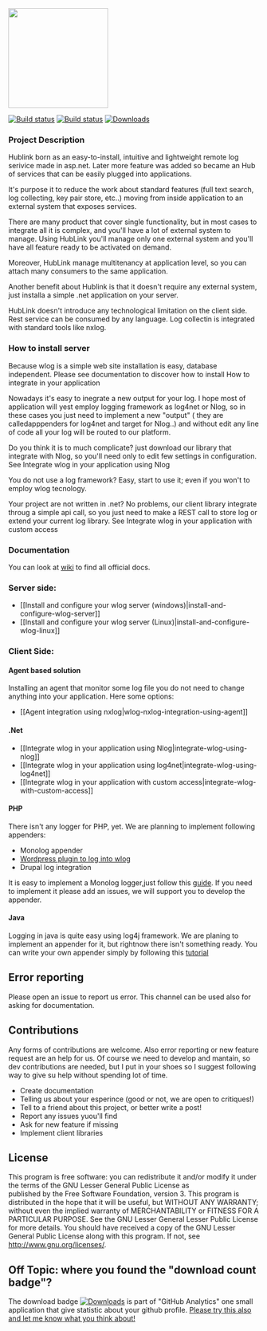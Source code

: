 <img src="https://github.com/arduosoft/HubLink/blob/release/v1.0/Wlog.Web/Images/HubLinkLogo.png" width="200"> 


[![Build status](https://ci.appveyor.com/api/projects/status/c4v8ill28a9wbjaj?svg=true)](https://ci.appveyor.com/project/zeppaman/wlog)
[![Build status](https://www.codefactor.io/Content/badges/A.svg)](https://www.codefactor.io/repository/github/arduosoft/hublink/overview/release/v1.0)
[![Downloads](http://github-analytics.apphb.com/badges/RepositoryDownloads/51643460.svg)](http//github-analytics.apphb.com/Stats)
      
### Project Description
Hublink born as an easy-to-install, intuitive and lightweight remote log serivice made in asp.net. Later more feature was added so became an Hub of services that can be easily plugged into applications.

It's purpose it to reduce the work about standard features (full text search, log collecting, key pair store, etc..) moving from inside application to an external system that exposes services.

There are many product that cover single functionality, but in most cases to integrate all it is complex, and you'll have a lot of external system to manage. Using HubLink you'll manage only one external system  and you'll have all feature ready to be activated on demand. 

Moreover, HubLink manage multitenancy at application level, so you can attach many consumers to the same application.

Another benefit about Hublink is that it doesn't require any external system, just installa a simple .net application on your server.

HubLink doesn't introduce any technological limitation on the client side. Rest service can be consumed by any language. Log collectin is integrated with standard tools like nxlog.



### How to install server

Because wlog is a simple web site installation is easy, database independent. Please see documentation to discover how to install
How to integrate in your application

Nowadays it's easy to inegrate a new output for your log. I hope most of application will yest employ logging framework as log4net or Nlog, so in these cases you just need to implement a new "output" ( they are calledapppenders for log4net and target for Nlog..) and without edit any line of code all your log will be routed to our platform. 

Do you think it is to much complicate? just download our library that integrate with Nlog, so you'll need only to edit few settings in configuration. See Integrate wlog in your application using Nlog

You do not use a log framework? Easy, start to use it; even if you won't to employ wlog tecnology.

Your project are not written in .net? No problems, our client library integrate throug a simple api call, so you just need to make a REST call to store log or extend your current log library. See Integrate wlog in your application with custom access



### Documentation
You can look at [wiki](https://github.com/arduosoft/HubLink/wiki) to find all official docs.

### Server side:

 * [[Install and configure your wlog server (windows)|install-and-configure-wlog-server]]
 * [[Install and configure your wlog server (Linux)|install-and-configure-wlog-linux]]

### Client Side:

#### Agent based solution
Installing an agent that monitor some log file you do not need to change anything into your application. Here some options:

   * [[Agent integration using nxlog|wlog-nxlog-integration-using-agent]]

#### .Net

 * [[Integrate wlog in your application using Nlog|integrate-wlog-using-nlog]]
 * [[Integrate wlog in your application using log4net|integrate-wlog-using-log4net]]
 * [[Integrate wlog in your application with custom access|integrate-wlog-with-custom-access]]

#### PHP
There isn't any logger for PHP, yet. We are planning to implement following appenders:

  * Monolog appender
  * [Wordpress plugin to log into wlog](https://github.com/arduosoft/wlog.wordpress) 
  * Drupal log integration

It is easy to implement a Monolog logger,just follow this [guide](https://github.com/Seldaek/monolog/blob/master/doc/04-extending.md). If you need to implement it please add an issues, we will support you to develop the appender.


#### Java
Logging in java is quite easy using log4j framework. We are planing to implement an appender for it, but rightnow there isn't something ready. You can write your own appender simply by following this [tutorial](http://www.wideskills.com/log4j-tutorial/10-custom-appender-and-layout-in-log4j)


## Error reporting
Please open an issue to report us error. This channel can be used also for asking for documentation.


## Contributions
Any forms of contributions are welcome. Also error reporting or new feature request are an help for us. Of course we need to develop and mantain, so dev contributions are needed, but I put in your shoes so I suggest following way to give su help without spending lot of time. 

  * Create documentation
  * Telling us about your esperince (good or not, we are open to critiques!)
  * Tell to a friend about this project, or better write a post!
  * Report any issues yuou'll find
  * Ask for new feature if missing
  * Implement client libraries 

## License
This program is free software: you can redistribute it and/or modify   it under the terms of the GNU Lesser General Public License as   
published by the Free Software Foundation, version 3.  This program is distributed in the hope that it will be useful, but  WITHOUT ANY WARRANTY; without even the implied warranty of  MERCHANTABILITY or FITNESS FOR A PARTICULAR PURPOSE. See the GNU  Lesser General Lesser Public License for more details. You should have received a copy of the GNU Lesser General Public License along with this program. If not, see <http://www.gnu.org/licenses/>.
 

## Off Topic: where you found the "download count badge"?
The download badge [![Downloads](http://github-analytics.apphb.com/badges/RepositoryDownloads/51643460.svg)](http//github-analytics.apphb.com/Stats) is part of "GitHub Analytics" one small application that give statistic about your github profile.
[Please try this also and let me know what you think about! ]( http//github-analytics.apphb.com/Stats)
